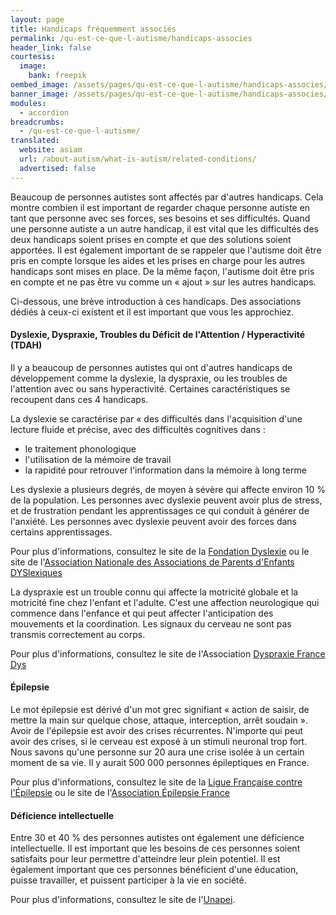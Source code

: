 ```yaml
---
layout: page
title: Handicaps fréquemment associés
permalink: /qu-est-ce-que-l-autisme/handicaps-associes
header_link: false
courtesis:
  image:
    bank: freepik
oembed_image: /assets/pages/qu-est-ce-que-l-autisme/handicaps-associes/opengraph.jpg
banner_image: /assets/pages/qu-est-ce-que-l-autisme/handicaps-associes/banner.jpg
modules:
  - accordion
breadcrumbs:
  - /qu-est-ce-que-l-autisme/
translated:
  website: asiam
  url: /about-autism/what-is-autism/related-conditions/
  advertised: false
---
```



Beaucoup de personnes autistes sont affectés par d'autres handicaps.
Cela montre combien il est important de regarder chaque personne autiste
en tant que personne avec ses forces, ses besoins et ses difficultés.
Quand une personne autiste a un autre handicap, il est vital que les difficultés
des deux handicaps soient prises en compte et que des solutions soient apportées.
Il est également important de se rappeler que l'autisme doit être pris en compte
lorsque les aides et les prises en charge pour les autres handicaps sont mises en place.
De la même façon, l'autisme doit être pris en compte et ne pas être vu comme un
«&nbsp;ajout&nbsp;» sur les autres handicaps.

Ci-dessous, une brève introduction à ces handicaps. Des associations dédiés à ceux-ci existent et il est important que vous les approchiez.


<amp-accordion animate expand-single-section disable-session-states>
 <section expanded>
  <h4 class="n"><span></span>Dyslexie, Dyspraxie, Troubles du Déficit de l'Attention / Hyperactivité (TDAH)</h4>
  <div>
<p>Il y a beaucoup de personnes autistes qui ont d'autres handicaps de développement
comme la dyslexie, la dyspraxie, ou les troubles de l'attention avec ou sans hyperactivité.
Certaines caractéristiques se recoupent dans ces 4 handicaps.</p>

<p>La dyslexie se caractérise par «&nbsp;des difficultés dans l'acquisition d'une lecture fluide et précise, avec des difficultés cognitives dans&nbsp;:</p>

<ul>
<li>le traitement phonologique</li>
<li>l'utilisation de la mémoire de travail</li>
<li>la rapidité pour retrouver l'information dans la mémoire à long terme</li>
</ul>

<p>Les dyslexie a plusieurs degrés, de moyen à sévère qui affecte environ 10&nbsp;% de la population.
Les personnes avec dyslexie peuvent avoir plus de stress, et de frustration pendant les apprentissages ce qui conduit à générer de l'anxiété.
Les personnes avec dyslexie peuvent avoir des forces dans certains apprentissages.</p>
<p>Pour plus d'informations, consultez le site de la <a data-vars-outbound-link="http://www.fondation-dyslexie.org" href="http://www.fondation-dyslexie.org">Fondation Dyslexie</a> ou le site de l'<a data-vars-outbound-link="http://www.apedys.org/dyslexie/index.php" href="http://www.apedys.org/dyslexie/index.php?op=edito">Association Nationale des Associations de Parents d'Enfants DYSlexiques</a></p>

<p>La dyspraxie est un trouble connu qui affecte la motricité globale et la motricité fine chez l'enfant et l'adulte.
C'est une affection neurologique qui commence dans l'enfance et qui peut affecter l'anticipation des mouvements et la coordination. Les signaux du cerveau ne sont pas transmis correctement au corps.</p>

<p>Pour plus d'informations, consultez le site de l'Association <a data-vars-outbound-link="http://www.dyspraxies.fr/" href="http://www.dyspraxies.fr/">Dyspraxie France Dys</a></p>
  </div>
 </section>
 <section>
  <h4 class="n"><span></span>Épilepsie</h4>
  <div>
<p>Le mot épilepsie est dérivé d'un mot grec signifiant «&nbsp;action de saisir, de mettre la main sur quelque chose, attaque, interception, arrêt soudain&nbsp;».
Avoir de l'épilepsie est avoir des crises récurrentes. N'importe qui peut avoir des crises, si le cerveau est exposé à un stimuli neuronal trop fort.
Nous savons qu'une personne sur 20 aura une crise isolée à un certain moment de sa vie.
Il y aurait 500 000 personnes épileptiques en France.</p>

<p>Pour plus d'informations, consultez le site de la <a data-vars-outbound-link="http://www.lfce.fr/Ligue-Francaise-contre-l-Epilepsie-LFCE_a101.html" href="http://www.lfce.fr/Ligue-Francaise-contre-l-Epilepsie-LFCE_a101.html">Ligue Française contre l'Épilepsie</a>  ou le site de l'<a data-vars-outbound-link="http://www.epilepsie-france.com/lepilepsie/maladie/en-quelques-mots.html" href="http://www.epilepsie-france.com/lepilepsie/maladie/en-quelques-mots.html">Association Épilepsie France</a></p>
  </div>
 </section>
 <section>
  <h4 class="n"><span></span>Déficience intellectuelle</h4>
  <div>
<p>Entre 30 et 40&nbsp;% des personnes autistes ont également une déficience intellectuelle.
Il est important que les besoins de ces personnes soient satisfaits pour leur permettre d'atteindre leur plein potentiel.
Il est également important que ces personnes bénéficient d'une éducation, puisse travailler, et puissent participer à la vie en société.</p>

<p>Pour plus d'informations, consultez le site de l'<a data-vars-outbound-link="http://www.unapei.org/" href="http://www.unapei.org/">Unapei</a>.</p>
  </div>
 </section>
</amp-accordion>

